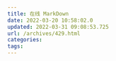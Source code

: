 ```yaml
---
title: 在线 MarkDown
date: 2022-03-20 10:58:02.0
updated: 2022-03-31 09:08:53.725
url: /archives/429.html
categories: 
tags: 
---
```


